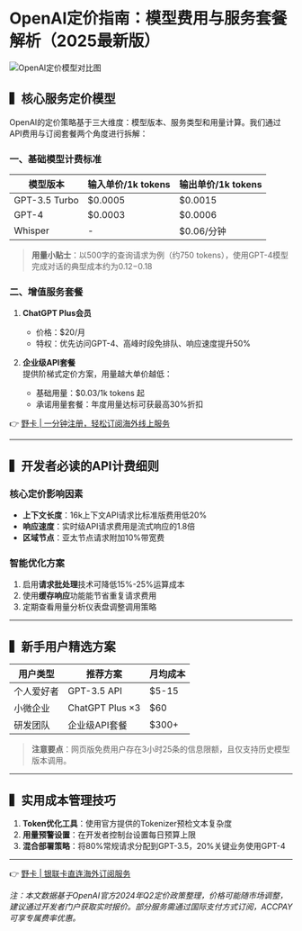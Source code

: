 # OpenAI定价指南：模型费用与服务套餐解析（2025最新版）

![OpenAI定价模型对比图](https://images.unsplash.com/photo-1675271591211-126ad94e495d?q=80&w=2940&auto=format&fit=crop&ixlib=rb-4.0.3&ixid=M3wxMjA3fDB8MHxwaG90by1wYWdlfHx8fGVufDB8fHx8fA==)

## ▍核心服务定价模型
OpenAI的定价策略基于三大维度：模型版本、服务类型和用量计算。我们通过API费用与订阅套餐两个角度进行拆解：

### 一、基础模型计费标准
| 模型版本      | 输入单价/1k tokens | 输出单价/1k tokens |
|---------------|-------------------|-------------------|
| GPT-3.5 Turbo | $0.0005           | $0.0015           |
| GPT-4         | $0.0003           | $0.0006           |
| Whisper       | -                 | $0.06/分钟         |

> **用量小贴士**：以500字的查询请求为例（约750 tokens），使用GPT-4模型完成对话的典型成本约为$0.12-$0.18

### 二、增值服务套餐
1. **ChatGPT Plus会员**
   - 价格：$20/月
   - 特权：优先访问GPT-4、高峰时段免排队、响应速度提升50%
   
2. **企业级API套餐**  
   提供阶梯式定价方案，用量越大单价越低：
   - 基础用量：$0.03/1k tokens 起
   - 承诺用量套餐：年度用量达标可获最高30%折扣

👉 [野卡 | 一分钟注册，轻松订阅海外线上服务](https://bbtdd.com/yeka)

---

## ▍开发者必读的API计费细则
### 核心定价影响因素
- **上下文长度**：16k上下文API请求比标准版费用低20%
- **响应速度**：实时级API请求费用是流式响应的1.8倍
- **区域节点**：亚太节点请求附加10%带宽费

### 智能优化方案
1. 启用**请求批处理**技术可降低15%-25%运算成本
2. 使用**缓存响应**功能能节省重复请求费用
3. 定期查看用量分析仪表盘调整调用策略

---

## ▍新手用户精选方案
| 用户类型       | 推荐方案          | 月均成本      |
|---------------|------------------|-------------|
| 个人爱好者      | GPT-3.5 API      | $5-15       |
| 小微企业       | ChatGPT Plus ×3  | $60         |
| 研发团队       | 企业级API套餐     | $300+       |

> **注意要点**：网页版免费用户存在3小时25条的信息限额，且仅支持历史模型版本调用。

---

## ▍实用成本管理技巧
1. **Token优化工具**：使用官方提供的Tokenizer预检文本复杂度
2. **用量预警设置**：在开发者控制台设置每日预算上限
3. **混合部署策略**：将80%常规请求分配到GPT-3.5，20%关键业务使用GPT-4

---

👉 [野卡 | 银联卡直连海外订阅服务](https://bbtdd.com/yeka)

*注：本文数据基于OpenAI官方2024年Q2定价政策整理，价格可能随市场调整，建议通过开发者门户获取实时报价。部分服务需通过国际支付方式订阅，ACCPAY可享专属费率优惠。*